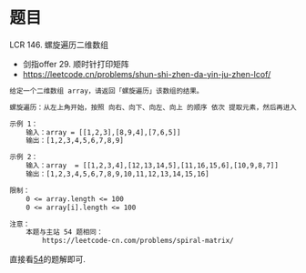 # 题目
LCR 146. 螺旋遍历二维数组
- 剑指offer 29. 顺时针打印矩阵
- https://leetcode.cn/problems/shun-shi-zhen-da-yin-ju-zhen-lcof/


```txt
给定一个二维数组 array，请返回「螺旋遍历」该数组的结果。

螺旋遍历：从左上角开始，按照 向右、向下、向左、向上 的顺序 依次 提取元素，然后再进入内部一层重复相同的步骤，直到提取完所有元素。

示例 1：
    输入：array = [[1,2,3],[8,9,4],[7,6,5]]
    输出：[1,2,3,4,5,6,7,8,9]

示例 2：
    输入：array  = [[1,2,3,4],[12,13,14,5],[11,16,15,6],[10,9,8,7]]
    输出：[1,2,3,4,5,6,7,8,9,10,11,12,13,14,15,16]

限制：
    0 <= array.length <= 100
    0 <= array[i].length <= 100

注意：
    本题与主站 54 题相同：
        https://leetcode-cn.com/problems/spiral-matrix/
```

直接看[54](../54/题解.md)的题解即可.
